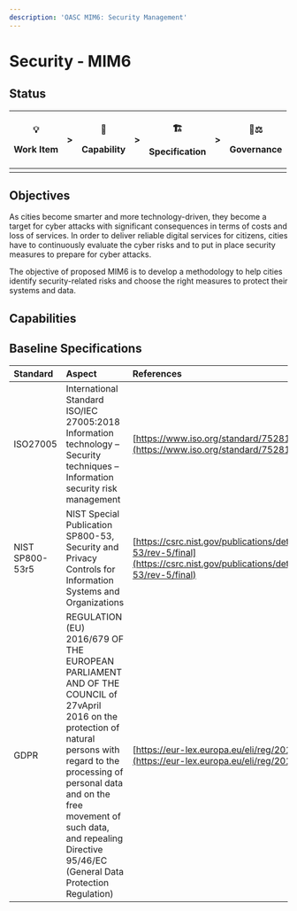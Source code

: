 ```yaml
---
description: 'OASC MIM6: Security Management'
---
```


# Security - MIM6

## Status <a id="MIM1:ContextInformationManagement-Goal"></a>

<table>
  <thead>
    <tr>
      <th style="text-align:center">
        <p>&#x1F4A1;</p>
        <p>Work Item</p>
      </th>
      <th style="text-align:center">&gt;</th>
      <th style="text-align:center">
        <p>&#x1F9E9;</p>
        <p>Capability</p>
      </th>
      <th style="text-align:center">&gt;</th>
      <th style="text-align:center">
        <p>&#x1F3D7;</p>
        <p>Specification</p>
      </th>
      <th style="text-align:center">&gt;</th>
      <th style="text-align:center">
        <p>&#x1F469;&#x2696;</p>
        <p>Governance</p>
      </th>
    </tr>
  </thead>
  <tbody>
    <tr>
      <td style="text-align:center"></td>
      <td style="text-align:center"></td>
      <td style="text-align:center"></td>
      <td style="text-align:center"></td>
      <td style="text-align:center"></td>
      <td style="text-align:center"></td>
      <td style="text-align:center"></td>
    </tr>
  </tbody>
</table>

## Objectives  <a id="MIM1:ContextInformationManagement-Goal"></a>

As cities become smarter and more technology-driven, they become a target for cyber attacks with significant consequences in terms of costs and loss of services. In order to deliver reliable digital services for citizens, cities have to continuously evaluate the cyber risks and to put in place security measures to prepare for cyber attacks.  

The objective of proposed MIM6 is to develop a methodology to help cities identify security-related risks and choose the right measures to protect their systems and data.

## Capabilities





## Baseline Specifications <a id="MIM3:EcosystemTransactionManagement-Recommendedspecifications"></a>

| Standard | Aspect  | References |
| :--- | :--- | :--- |
| ISO27005 | International Standard ISO/IEC 27005:2018 Information technology – Security techniques – Information security risk management | [https://www.iso.org/standard/75281.html](https://www.iso.org/standard/75281.html%20)  |
| NIST SP800-53r5 | NIST Special Publication SP800-53, Security and Privacy Controls for Information Systems and Organizations | [https://csrc.nist.gov/publications/detail/sp/800-53/rev-5/final](https://csrc.nist.gov/publications/detail/sp/800-53/rev-5/final) |
| GDPR | REGULATION \(EU\) 2016/679 OF THE EUROPEAN PARLIAMENT AND OF THE COUNCIL of 27vApril 2016 on the protection of natural persons with regard to the processing of personal data and on the free movement of such data, and repealing Directive 95/46/EC \(General Data Protection Regulation\) | [https://eur-lex.europa.eu/eli/reg/2016/679/oj](https://eur-lex.europa.eu/eli/reg/2016/679/oj) |



